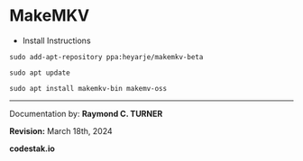 # MakeMKV

* Install Instructions

```shell
sudo add-apt-repository ppa:heyarje/makemkv-beta
```

```shell
sudo apt update
```

```shell
sudo apt install makemkv-bin makemv-oss
```

---

Documentation by: **Raymond C. TURNER**

**Revision:** March 18th, 2024

**codestak.io**
